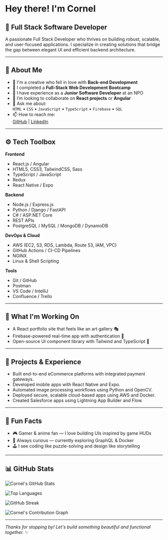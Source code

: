 # Hey there! I'm Cornel

## 🎨 Full Stack Software Developer 

A passionate Full Stack Developer who thrives on building robust, scalable, and user-focused applications. I specialize in creating solutions that bridge the gap between elegant UI and efficient backend architecture.

---

## 🔭 About Me

- 🎨 I'm a creative who fell in love with **Back-end Development**  
- 🌱 I completed a **Full-Stack Web Development Bootcamp**  
- 💼 I have experience as a **Junior Software Developer** at an NPO  
- 👯 I’m looking to collaborate on **React projects** or **Angular**
- 💬 Ask me about:  
  `HTML` • `CSS` • `JavaScript` • `TypeScript` • `Firebase` • `SQL`  
- 📫 How to reach me:  
 [GitHub](https://github.com/Cornel-MIT) | [LinkedIn](https://www.linkedin.com/in/cornel-masuku/)

---

## ⚙️ Tech Toolbox

**Frontend**
- React.js / Angular
- HTML5, CSS3, TailwindCSS, Sass
- TypeScript / JavaScript
- Redux 
- React Native / Expo

**Backend**
- Node.js / Express.js
- Python / Django / FastAPI
- C# / ASP.NET Core
- REST APIs 
- PostgreSQL / MySQL / MongoDB / DynamoDB

**DevOps & Cloud**
- AWS (EC2, S3, RDS, Lambda, Route 53, IAM, VPC)
- GitHub Actions / CI-CD Pipelines
- NGINX 
- Linux & Shell Scripting

**Tools**
- Git / GitHub 
- Postman 
- VS Code / IntelliJ 
- Confluence / Trello 

---

## 🌟 What I'm Working On

- A React portfolio site that feels like an art gallery 🎭  
- Firebase-powered real-time app with authentication 🔐  
- Open-source UI component library with Tailwind and TypeScript 🧩  

---

## 🧪 Projects & Experience
- Built end-to-end eCommerce platforms with integrated payment gateways.
- Developed mobile apps with React Native and Expo.
- Automated image processing workflows using Python and OpenCV.
- Deployed secure, scalable cloud-based apps using AWS and Docker.
- Created Salesforce apps using Lightning App Builder and Flow.

---

## 🚀 Fun Facts

- 🎮 Gamer & anime fan — I love building UIs inspired by game HUDs  
- 🧠 Always curious — currently exploring GraphQL & Docker  
- 🕹️ I see coding like puzzle-solving and design like storytelling  

---

## 📊 GitHub Stats

![Cornel's GitHub Stats](https://github-readme-stats.vercel.app/api?username=Cornel-MIT&show_icons=true&theme=tokyonight&hide_border=false)

![Top Languages](https://github-readme-stats.vercel.app/api/top-langs/?username=Cornel-MIT&layout=compact&theme=tokyonight)

![GitHub Streak](https://github-readme-streak-stats.herokuapp.com/?user=Cornel-MIT&theme=tokyonight)

![Cornel's Contribution Graph](https://activity-graph.herokuapp.com/graph?username=Cornel-MIT&theme=react-dark&hide_border=true)

---

_Thanks for stopping by! Let's build something beautiful and functional together._ ✨
